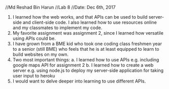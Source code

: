 //Md Reshad Bin Harun
//Lab 8
//Date: Dec 6th, 2017

1. I learned how the web works, and that APIs can be used to build server-side and client-side code. I also learned how to use resources online and my classmates to implement my code.
2. My favorite assignment was assignment 2, since I learned how versatile using APIs could be.
3. I have grown from a BME kid who took one coding class freshmen year to a senior (still BME) who feels that he is at least equipped to learn to build websites on my own.
4. Two most important things:
	a. I learned how to use APIs e.g. including google maps API for assignment 2
	b. I learned how to create a web server e.g. using node.js to deploy my server-side application for taking user input to heroku
5. I would want to delve deeper into learning to use different APIs.

